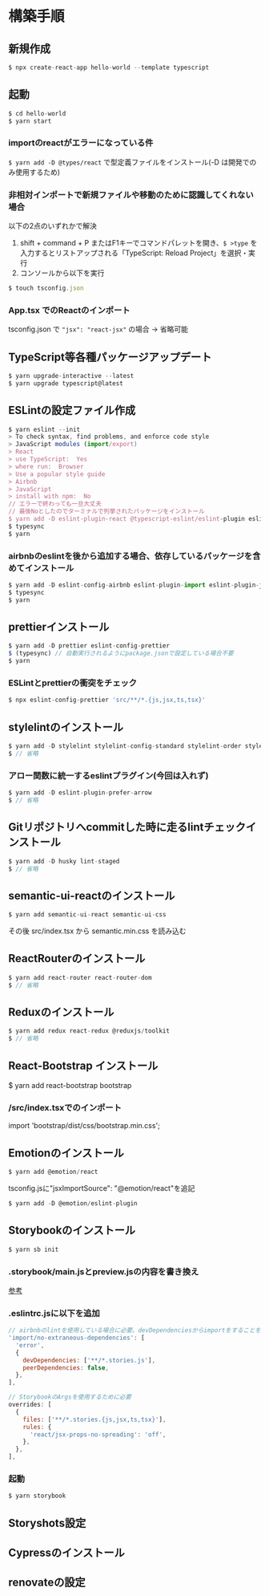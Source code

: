 # 構築手順

## 新規作成

```js
$ npx create-react-app hello-world --template typescript
```

## 起動

```js
$ cd hello-world
$ yarn start
```

### importのreactがエラーになっている件

`$ yarn add -D @types/react` で型定義ファイルをインストール(-D は開発でのみ使用するため)

### 非相対インポートで新規ファイルや移動のために認識してくれない場合

以下の2点のいずれかで解決

1. shift + command + P またはF1キーでコマンドパレットを開き、`$ >type` を入力するとリストアップされる「TypeScript: Reload Project」を選択・実行
2. コンソールから以下を実行

```js
$ touch tsconfig.json
```

### App.tsx でのReactのインポート

tsconfig.json で `"jsx": "react-jsx"` の場合
→ 省略可能

## TypeScript等各種パッケージアップデート

```js
$ yarn upgrade-interactive --latest
$ yarn upgrade typescript@latest
```

## ESLintの設定ファイル作成

```js
$ yarn eslint --init
> To check syntax, find problems, and enforce code style
> JavaScript modules (import/export)
> React
> use TypeScript:  Yes
> where run:  Browser
> Use a popular style guide
> Airbnb
> JavaScript
> install with npm:  No
// エラーで終わっても一旦大丈夫
// 最後Noとしたのでターミナルで列挙されたパッケージをインストール
$ yarn add -D eslint-plugin-react @typescript-eslint/eslint-plugin eslint-config-airbnb eslint-plugin-import eslint-plugin-jsx-a11y eslint-plugin-react-hooks @typescript-eslint/parser
$ typesync
$ yarn
```

### airbnbのeslintを後から追加する場合、依存しているパッケージを含めてインストール

```js
$ yarn add -D eslint-config-airbnb eslint-plugin-import eslint-plugin-jsx-a11y eslint-plugin-react-hooks
$ typesync
$ yarn
```

## prettierインストール

```js
$ yarn add -D prettier eslint-config-prettier
$ (typesync) // 自動実行されるようにpackage.jsonで設定している場合不要
$ yarn
```

### ESLintとprettierの衝突をチェック

```js
$ npx eslint-config-prettier 'src/**/*.{js,jsx,ts,tsx}'
```

## stylelintのインストール

```js
$ yarn add -D stylelint stylelint-config-standard stylelint-order stylelint-config-recess-order
$ // 省略
```

### アロー関数に統一するeslintプラグイン(今回は入れず)

```js
$ yarn add -D eslint-plugin-prefer-arrow
$ // 省略
```

## Gitリポジトリへcommitした時に走るlintチェックインストール

```js
$ yarn add -D husky lint-staged
$ // 省略
```

## semantic-ui-reactのインストール

```js
$ yarn add semantic-ui-react semantic-ui-css
```

その後 src/index.tsx から semantic.min.css を読み込む

## ReactRouterのインストール

```js
$ yarn add react-router react-router-dom
$ // 省略
```

## Reduxのインストール

```js
$ yarn add redux react-redux @reduxjs/toolkit
$ // 省略
```

## React-Bootstrap インストール

$ yarn add react-bootstrap bootstrap

### /src/index.tsxでのインポート

import 'bootstrap/dist/css/bootstrap.min.css';

## Emotionのインストール

```js
$ yarn add @emotion/react
```

tsconfig.jsに"jsxImportSource": "@emotion/react"を追記

```js
$ yarn add -D @emotion/eslint-plugin
```

## Storybookのインストール

```js
$ yarn sb init
```

### .storybook/main.jsとpreview.jsの内容を書き換え

[参考](https://storybook.js.org/tutorials/intro-to-storybook/react/ja/get-started/)

### .eslintrc.jsに以下を追加

```js
// airbnbのlintを使用している場合に必要、devDependenciesからimportをすることをrulesで許可
'import/no-extraneous-dependencies': [
  'error',
  {
    devDependencies: ['**/*.stories.js'],
    peerDependencies: false,
  },
],

// StorybookのArgsを使用するために必要
overrides: [
  {
    files: ['**/*.stories.{js,jsx,ts,tsx}'],
    rules: {
      'react/jsx-props-no-spreading': 'off',
    },
  },
],
```

### 起動

```js
$ yarn storybook
```

## Storyshots設定

## Cypressのインストール

## renovateの設定
